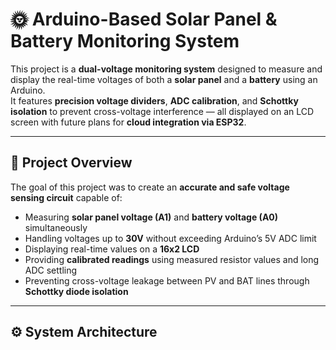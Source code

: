 # 🌞 Arduino-Based Solar Panel & Battery Monitoring System

This project is a **dual-voltage monitoring system** designed to measure and display the real-time voltages of both a **solar panel** and a **battery** using an Arduino.  
It features **precision voltage dividers**, **ADC calibration**, and **Schottky isolation** to prevent cross-voltage interference — all displayed on an LCD screen with future plans for **cloud integration via ESP32**.

---

## 🧠 Project Overview

The goal of this project was to create an **accurate and safe voltage sensing circuit** capable of:
- Measuring **solar panel voltage (A1)** and **battery voltage (A0)** simultaneously  
- Handling voltages up to **30V** without exceeding Arduino’s 5V ADC limit  
- Displaying real-time values on a **16x2 LCD**  
- Providing **calibrated readings** using measured resistor values and long ADC settling  
- Preventing cross-voltage leakage between PV and BAT lines through **Schottky diode isolation**

---

## ⚙️ System Architecture
